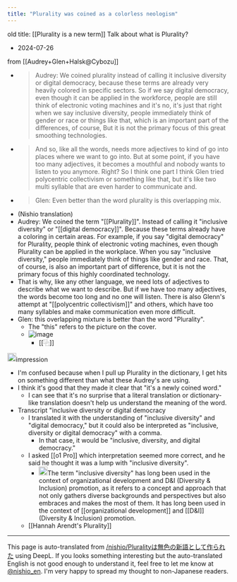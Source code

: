 ```yaml
---
title: "Plurality was coined as a colorless neologism"
---
```


old title:  [[Plurality is a new term]]
Talk about what is Plurality?
- 2024-07-26

from [[Audrey+Glen+Halsk@Cybozu]]
- > Audrey: We coined plurality instead of calling it inclusive diversity or digital democracy, because these terms are already very heavily colored in specific sectors. So if we say digital democracy, even though it can be applied in the workforce, people are still think of electronic voting machines and it's no, it's just that right when we say inclusive diversity, people immediately think of gender or race or things like that, which is an important part of the differences, of course, But it is not the primary focus of this great smoothing technologies.
- >  And so, like all the words, needs more adjectives to kind of go into places where we want to go into. But at some point, if you have too many adjectives, it becomes a mouthful and nobody wants to listen to you anymore. Right? So I think one part I think Glen tried polycentric collectivism or something like that, but it's like two multi syllable that are even harder to communicate and.
- > Glen: Even better than the word plurality is this overlapping mix.
- (Nishio translation)
- Audrey: We coined the term "[[Plurality]]". Instead of calling it "inclusive diversity" or "[[digital democracy]]". Because these terms already have a coloring in certain areas. For example, if you say "digital democracy" for Plurality, people think of electronic voting machines, even though Plurality can be applied in the workplace. When you say "inclusive diversity," people immediately think of things like gender and race. That, of course, is also an important part of difference, but it is not the primary focus of this highly coordinated technology.
- That is why, like any other language, we need lots of adjectives to describe what we want to describe. But if we have too many adjectives, the words become too long and no one will listen. There is also Glenn's attempt at "[[polycentric collectivism]]" and others, which have too many syllables and make communication even more difficult.
- Glen: this overlapping mixture is better than the word "Plurality".
    - The "this" refers to the picture on the cover.
    - ![image](https://gyazo.com/5edd08c4d5f22c0b0d219864db633273/thumb/1000)
        - [[⿻]]


<img src='https://scrapbox.io/api/pages/nishio-en/nishio/icon' alt='nishio.icon' height="19.5"/>impression
- I'm confused because when I pull up Plurality in the dictionary, I get hits on something different than what these Audrey's are using.
- I think it's good that they made it clear that "it's a newly coined word."
    - I can see that it's no surprise that a literal translation or dictionary-like translation doesn't help us understand the meaning of the word.
- Transcript "inclusive diversity or digital democracy
    - I translated it with the understanding of "inclusive diversity" and "digital democracy," but it could also be interpreted as "inclusive, diversity or digital democracy" with a comma.
        - In that case, it would be "inclusive, diversity, and digital democracy."
    - I asked [[o1 Pro]] which interpretation seemed more correct, and he said he thought it was a lump with "inclusive diversity".
        - <img src='https://scrapbox.io/api/pages/nishio-en/o1 Pro/icon' alt='o1 Pro.icon' height="19.5"/>The term "inclusive diversity" has long been used in the context of organizational development and D&I (Diversity & Inclusion) promotion, as it refers to a concept and approach that not only gathers diverse backgrounds and perspectives but also embraces and makes the most of them. It has long been used in the context of [[organizational development]] and [[D&I]] (Diversity & Inclusion) promotion.
    - [[Hannah Arendt's Plurality]]

---
This page is auto-translated from [/nishio/Pluralityは無色の新語として作られた](https://scrapbox.io/nishio/Pluralityは無色の新語として作られた) using DeepL. If you looks something interesting but the auto-translated English is not good enough to understand it, feel free to let me know at [@nishio_en](https://twitter.com/nishio_en). I'm very happy to spread my thought to non-Japanese readers.